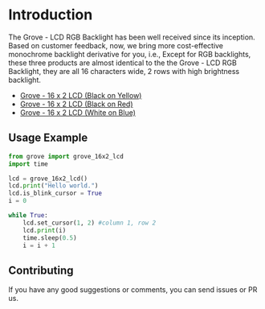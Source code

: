 # Introduction
The Grove - LCD RGB Backlight has been well received since its inception. Based on customer feedback, now, we bring more cost-effective monochrome backlight derivative for you, i.e., Except for RGB backlights, these three products are almost identical to the the Grove - LCD RGB Backlight, they are all 16 characters wide, 2 rows with high brightness backlight.

- [Grove - 16 x 2 LCD (Black on Yellow)](https://www.seeedstudio.com/Grove-16-x-2-LCD-Black-on-Yellow-p-3198.html)
- [Grove - 16 x 2 LCD (Black on Red)](https://www.seeedstudio.com/Grove-16-x-2-LCD-Black-on-Red-p-3197.html)
- [Grove - 16 x 2 LCD (White on Blue)](https://www.seeedstudio.com/Grove-16-x-2-LCD-White-on-Blue-p-3196.html)

## Usage Example

```python
from grove import grove_16x2_lcd
import time

lcd = grove_16x2_lcd()
lcd.print("Hello world.")
lcd.is_blink_cursor = True
i = 0

while True:
    lcd.set_cursor(1, 2) #column 1, row 2
    lcd.print(i)
    time.sleep(0.5)
    i = i + 1
```
## Contributing

If you have any good suggestions or comments, you can send issues or PR us.
